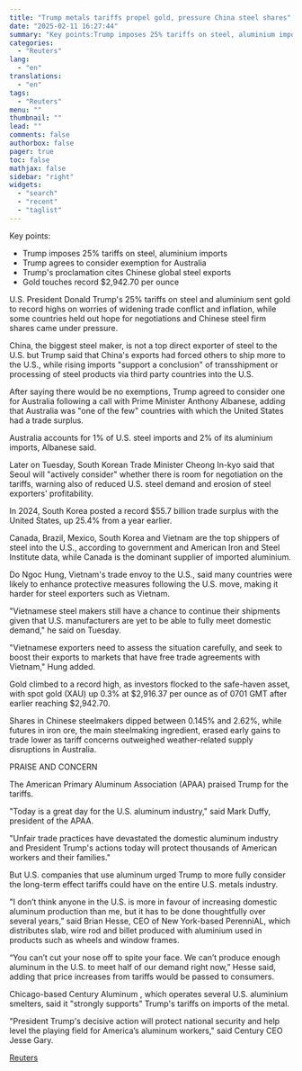```yaml
---
title: "Trump metals tariffs propel gold, pressure China steel shares"
date: "2025-02-11 16:27:44"
summary: "Key points:Trump imposes 25% tariffs on steel, aluminium importsTrump agrees to consider exemption for AustraliaTrump's proclamation cites Chinese global steel exportsGold touches record $2,942.70 per ounce U.S. President Donald Trump's 25% tariffs on steel and aluminium sent gold to record highs on worries of widening trade conflict and inflation, while..."
categories:
  - "Reuters"
lang:
  - "en"
translations:
  - "en"
tags:
  - "Reuters"
menu: ""
thumbnail: ""
lead: ""
comments: false
authorbox: false
pager: true
toc: false
mathjax: false
sidebar: "right"
widgets:
  - "search"
  - "recent"
  - "taglist"
---
```


Key points:

* Trump imposes 25% tariffs on steel, aluminium imports
* Trump agrees to consider exemption for Australia
* Trump's proclamation cites Chinese global steel exports
* Gold touches record $2,942.70 per ounce

U.S. President Donald Trump's 25% tariffs on steel and aluminium sent gold to record highs on worries of widening trade conflict and inflation, while some countries held out hope for negotiations and Chinese steel firm shares came under pressure.

China, the biggest steel maker, is not a top direct exporter of steel to the U.S. but Trump said that China's exports had forced others to ship more to the U.S., while rising imports "support a conclusion" of transshipment or processing of steel products via third party countries into the U.S.

After saying there would be no exemptions, Trump agreed to consider one for Australia following a call with Prime Minister Anthony Albanese, adding that Australia was "one of the few" countries with which the United States had a trade surplus.

Australia accounts for 1% of U.S. steel imports and 2% of its aluminium imports, Albanese said.

Later on Tuesday, South Korean Trade Minister Cheong In-kyo said that Seoul will "actively consider" whether there is room for negotiation on the tariffs, warning also of reduced U.S. steel demand and erosion of steel exporters' profitability.

In 2024, South Korea posted a record $55.7 billion trade surplus with the United States, up 25.4% from a year earlier.

Canada, Brazil, Mexico, South Korea and Vietnam are the top shippers of steel into the U.S., according to government and American Iron and Steel Institute data, while Canada is the dominant supplier of imported aluminium.

Do Ngoc Hung, Vietnam's trade envoy to the U.S., said many countries were likely to enhance protective measures following the U.S. move, making it harder for steel exporters such as Vietnam.

"Vietnamese steel makers still have a chance to continue their shipments given that U.S. manufacturers are yet to be able to fully meet domestic demand," he said on Tuesday.

"Vietnamese exporters need to assess the situation carefully, and seek to boost their exports to markets that have free trade agreements with Vietnam," Hung added.

Gold climbed to a record high, as investors flocked to the safe-haven asset, with spot gold (XAU) up 0.3% at $2,916.37 per ounce as of 0701 GMT after earlier reaching $2,942.70.

Shares in Chinese steelmakers dipped between 0.145% and 2.62%, while futures in iron ore, the main steelmaking ingredient, erased early gains to trade lower as tariff concerns outweighed weather-related supply disruptions in Australia.

PRAISE AND CONCERN

The American Primary Aluminum Association (APAA) praised Trump for the tariffs.

"Today is a great day for the U.S. aluminum industry," said Mark Duffy, president of the APAA.

"Unfair trade practices have devastated the domestic aluminum industry and President Trump's actions today will protect thousands of American workers and their families."

But U.S. companies that use aluminum urged Trump to more fully consider the long-term effect tariffs could have on the entire U.S. metals industry.

"I don’t think anyone in the U.S. is more in favour of increasing domestic aluminum production than me, but it has to be done thoughtfully over several years,” said Brian Hesse, CEO of New York-based PerenniAL, which distributes slab, wire rod and billet produced with aluminium used in products such as wheels and window frames.

“You can’t cut your nose off to spite your face. We can’t produce enough aluminum in the U.S. to meet half of our demand right now,” Hesse said, adding that price increases from tariffs would be passed to consumers.

Chicago-based Century Aluminum , which operates several U.S. aluminium smelters, said it "strongly supports" Trump's tariffs on imports of the metal.

"President Trump's decisive action will protect national security and help level the playing field for America’s aluminum workers," said Century CEO Jesse Gary.

[Reuters](https://www.tradingview.com/news/reuters.com,2025:newsml_L1N3P209F:0-trump-metals-tariffs-propel-gold-pressure-china-steel-shares/)
